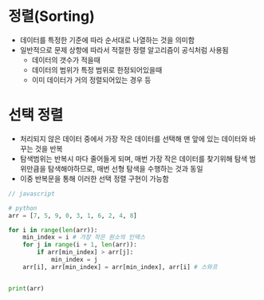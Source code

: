 # 정렬(Sorting)

- 데이터를 특정한 기준에 따라 순서대로 나열하는 것을 의미함
- 일반적으로 문제 상항에 따라서 적절한 정렬 알고리즘이 공식처럼 사용됨
  - 데이터의 갯수가 적을때
  - 데이터의 범위가 특정 범위로 한정되어있을때
  - 이미 데이터가 거의 정렬되어있는 경우 등

# 선택 정렬

- 처리되지 않은 데이터 중에서 가장 작은 데이터를 선택해 맨 앞에 있는 데이터와 바꾸는 것을 반복
- 탐색범위는 반복시 마다 줄어들게 되며, 매번 가장 작은 데이터를 찾기위해 탐색 범위만큼을 탐색해야하므로, 매번 선형 탐색을 수행하는 것과 동일
- 이중 반복문을 통해 이러한 선택 정렬 구현이 가능함

```js
// javascript
```

```python
# python
arr = [7, 5, 9, 0, 3, 1, 6, 2, 4, 8]

for i in range(len(arr)):
    min_index = i # 가장 작은 원소의 인덱스
    for j in range(i + 1, len(arr)):
        if arr[min_index] > arr[j]:
            min_index = j
    arr[i], arr[min_index] = arr[min_index], arr[i] # 스와프


print(arr)
```
